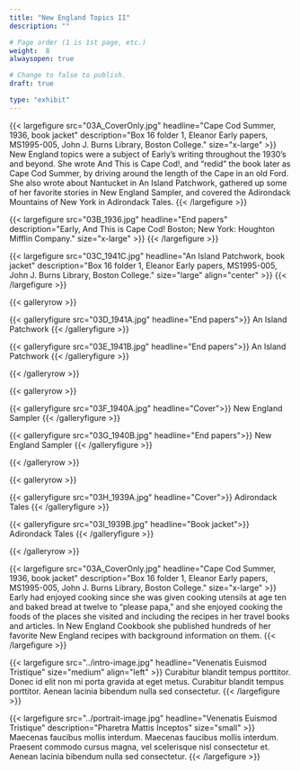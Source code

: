```yaml
---
title: "New England Topics II"
description: ""

# Page order (1 is 1st page, etc.)
weight:  8
alwaysopen: true

# Change to false to publish.
draft: true

type: "exhibit"
---
```


{{< largefigure src="03A_CoverOnly.jpg"
                headline="Cape Cod Summer, 1936, book jacket"
                description="Box 16 folder 1, Eleanor Early papers, MS1995-005, John J. Burns Library, Boston College."
                size="x-large" >}}
New England topics were a subject of Early’s writing throughout the 1930’s and beyond. She wrote And This is Cape Cod!, and “redid” the book later as Cape Cod Summer, by driving around the length of the Cape in an old Ford. She also wrote about Nantucket in An Island Patchwork, gathered up some of her favorite stories in New England Sampler, and covered the Adirondack Mountains of New York in Adirondack Tales. 
{{< /largefigure >}}

{{< largefigure src="03B_1936.jpg"
                headline="End papers"
                description="Early, And This is Cape Cod! Boston; New York: Houghton Mifflin Company."
                size="x-large" >}}
{{< /largefigure >}}

{{< largefigure src="03C_1941C.jpg"
                headline="An Island Patchwork, book jacket"
                description="Box 16 folder 1, Eleanor Early papers, MS1995-005, John J. Burns Library, Boston College." 
                size="large" align="center" >}} 
{{< /largefigure >}}

{{< galleryrow >}}

{{< galleryfigure src="03D_1941A.jpg"
           headline="End papers">}} An Island Patchwork
{{< /galleryfigure >}}

{{< galleryfigure src="03E_1941B.jpg"
           headline="End papers">}} An Island Patchwork
{{< /galleryfigure >}}

{{< /galleryrow >}}

{{< galleryrow >}}

{{< galleryfigure src="03F_1940A.jpg"
           headline="Cover">}} New England Sampler
{{< /galleryfigure >}}

{{< galleryfigure src="03G_1940B.jpg"
           headline="End papers">}} New England Sampler
{{< /galleryfigure >}}

{{< /galleryrow >}}

{{< galleryrow >}}

{{< galleryfigure src="03H_1939A.jpg"
           headline="Cover">}} Adirondack Tales
{{< /galleryfigure >}}

{{< galleryfigure src="03I_1939B.jpg"
           headline="Book jacket">}} Adirondack Tales
{{< /galleryfigure >}}

{{< /galleryrow >}}

{{< largefigure src="03A_CoverOnly.jpg"
                headline="Cape Cod Summer, 1936, book jacket"
                description="Box 16 folder 1, Eleanor Early papers, MS1995-005, John J. Burns Library, Boston College."
                size="x-large" >}}
Early had enjoyed cooking since she was given cooking utensils at age ten and baked bread at twelve to “please papa,” and she enjoyed cooking the foods of the places she visited and including the recipes in her travel books and articles. In New England Cookbook she published hundreds of her favorite New England recipes with background information on them.
{{< /largefigure >}}

{{< largefigure src="../intro-image.jpg"
                headline="Venenatis Euismod Tristique"
                size="medium"
                align="left" >}}
Curabitur blandit tempus porttitor. Donec id elit non mi porta gravida at eget metus. Curabitur blandit tempus porttitor. Aenean lacinia bibendum nulla sed consectetur.
{{< /largefigure >}}

{{< largefigure src="../portrait-image.jpg"
                headline="Venenatis Euismod Tristique"
                description="Pharetra Mattis Inceptos"
                size="small" >}}
Maecenas faucibus mollis interdum. Maecenas faucibus mollis interdum. Praesent commodo cursus magna, vel scelerisque nisl consectetur et. Aenean lacinia bibendum nulla sed consectetur.
{{< /largefigure >}}